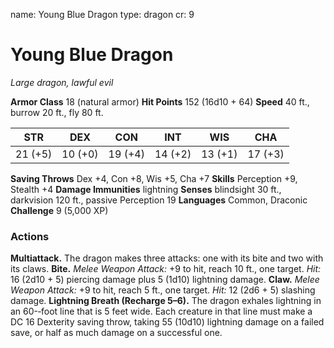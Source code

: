 name: Young Blue Dragon
type: dragon
cr: 9

# Young Blue Dragon
_Large dragon, lawful evil_

**Armor Class** 18 (natural armor)
**Hit Points** 152 (16d10 + 64)
**Speed** 40 ft., burrow 20 ft., fly 80 ft.

| STR     | DEX     | CON     | INT     | WIS     | CHA     |
|---------|---------|---------|---------|---------|---------|
| 21 (+5) | 10 (+0) | 19 (+4) | 14 (+2) | 13 (+1) | 17 (+3) |

**Saving Throws** Dex +4, Con +8, Wis +5, Cha +7
**Skills** Perception +9, Stealth +4
**Damage Immunities** lightning
**Senses** blindsight 30 ft., darkvision 120 ft., passive Perception 19
**Languages** Common, Draconic
**Challenge** 9 (5,000 XP)

### Actions
**Multiattack.** The dragon makes three attacks: one with its bite and two with its claws.
**Bite.** _Melee Weapon Attack:_ +9 to hit, reach 10 ft., one target. _Hit:_ 16 (2d10 + 5) piercing damage plus 5 (1d10) lightning damage.
**Claw.** _Melee Weapon Attack:_ +9 to hit, reach 5 ft., one target. _Hit:_ 12 (2d6 + 5) slashing damage.
**Lightning Breath (Recharge 5–6).** The dragon exhales lightning in an 60-­‐foot line that is 5 feet wide. Each creature in that line must make a DC 16 Dexterity saving throw, taking 55 (10d10) lightning damage on a failed save, or half as much damage on a successful one.
